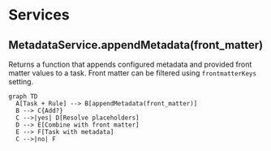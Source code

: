 # Services

## MetadataService.appendMetadata(front_matter)
Returns a function that appends configured metadata and provided front matter
values to a task. Front matter can be filtered using `frontmatterKeys` setting.

```mermaid
graph TD
  A[Task + Rule] --> B[appendMetadata(front_matter)]
  B --> C{Add?}
  C -->|yes| D[Resolve placeholders]
  D --> E[Combine with front matter]
  E --> F[Task with metadata]
  C -->|no| F
```
